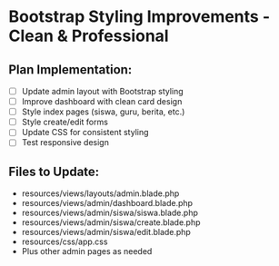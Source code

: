 # Bootstrap Styling Improvements - Clean & Professional

## Plan Implementation:
- [ ] Update admin layout with Bootstrap styling
- [ ] Improve dashboard with clean card design
- [ ] Style index pages (siswa, guru, berita, etc.)
- [ ] Style create/edit forms
- [ ] Update CSS for consistent styling
- [ ] Test responsive design

## Files to Update:
- resources/views/layouts/admin.blade.php
- resources/views/admin/dashboard.blade.php
- resources/views/admin/siswa/siswa.blade.php
- resources/views/admin/siswa/create.blade.php
- resources/views/admin/siswa/edit.blade.php
- resources/css/app.css
- Plus other admin pages as needed
